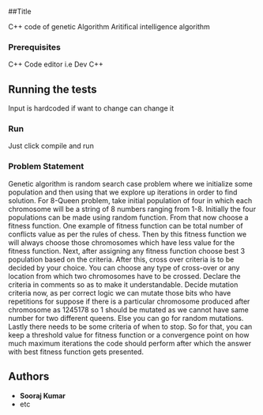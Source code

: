##Title

C++ code of genetic Algorithm Aritifical intelligence algorithm

### Prerequisites

C++ Code editor i.e Dev C++

## Running the tests

Input is hardcoded if want to change can change it

### Run

Just click compile and run

### Problem Statement

Genetic algorithm is random search case problem where we initialize some population and then using that we explore up iterations in order to find solution. For 8-Queen problem, take initial population of four in which each chromosome will be a string of 8 numbers ranging from 1-8. Initially the four populations can be made using random function. From that now choose a fitness function. One example of fitness function can be total number of conflicts value as per the rules of chess. Then by this fitness function we will always choose those chromosomes which have less value for the fitness function. 
Next, after assigning any fitness function choose best 3 population based on the criteria. After this, cross over criteria is to be decided by your choice. You can choose any type of cross-over or any location from which two chromosomes have to be crossed. Declare the criteria in comments so as to make it understandable. 
Decide mutation criteria now, as per correct logic we can mutate those bits who have repetitions for suppose if there is a particular chromosome produced after chromosome as 1245178 so 1 should be mutated as we cannot have same number for two different queens. Else you can go for random mutations. 
Lastly there needs to be some criteria of when to stop. So for that, you can keep a threshold value for fitness function or a convergence point on how much maximum iterations the code should perform after which the answer with best fitness function gets presented. 


## Authors

* **Sooraj Kumar** 
* etc
